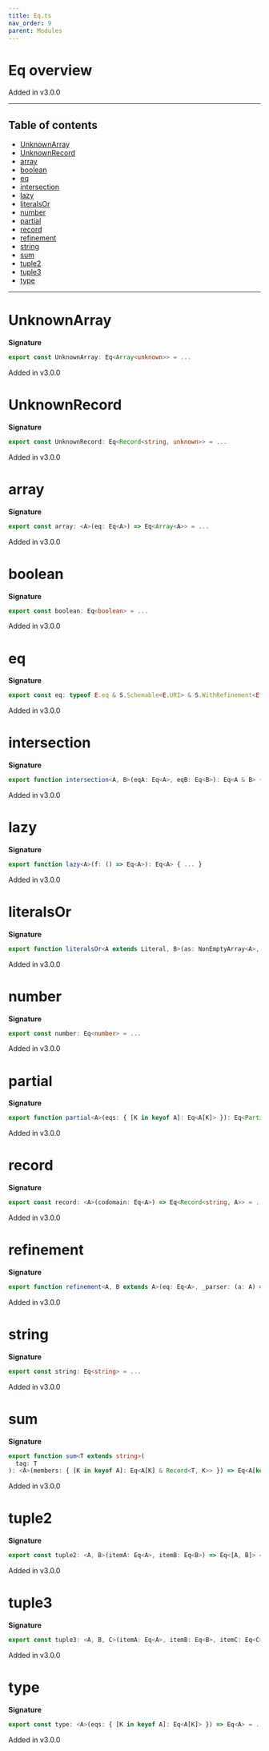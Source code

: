 ```yaml
---
title: Eq.ts
nav_order: 9
parent: Modules
---
```


# Eq overview

Added in v3.0.0

---

<h2 class="text-delta">Table of contents</h2>

- [UnknownArray](#unknownarray)
- [UnknownRecord](#unknownrecord)
- [array](#array)
- [boolean](#boolean)
- [eq](#eq)
- [intersection](#intersection)
- [lazy](#lazy)
- [literalsOr](#literalsor)
- [number](#number)
- [partial](#partial)
- [record](#record)
- [refinement](#refinement)
- [string](#string)
- [sum](#sum)
- [tuple2](#tuple2)
- [tuple3](#tuple3)
- [type](#type)

---

# UnknownArray

**Signature**

```ts
export const UnknownArray: Eq<Array<unknown>> = ...
```

Added in v3.0.0

# UnknownRecord

**Signature**

```ts
export const UnknownRecord: Eq<Record<string, unknown>> = ...
```

Added in v3.0.0

# array

**Signature**

```ts
export const array: <A>(eq: Eq<A>) => Eq<Array<A>> = ...
```

Added in v3.0.0

# boolean

**Signature**

```ts
export const boolean: Eq<boolean> = ...
```

Added in v3.0.0

# eq

**Signature**

```ts
export const eq: typeof E.eq & S.Schemable<E.URI> & S.WithRefinement<E.URI> = ...
```

Added in v3.0.0

# intersection

**Signature**

```ts
export function intersection<A, B>(eqA: Eq<A>, eqB: Eq<B>): Eq<A & B> { ... }
```

Added in v3.0.0

# lazy

**Signature**

```ts
export function lazy<A>(f: () => Eq<A>): Eq<A> { ... }
```

Added in v3.0.0

# literalsOr

**Signature**

```ts
export function literalsOr<A extends Literal, B>(as: NonEmptyArray<A>, eq: Eq<B>): Eq<A | B> { ... }
```

Added in v3.0.0

# number

**Signature**

```ts
export const number: Eq<number> = ...
```

Added in v3.0.0

# partial

**Signature**

```ts
export function partial<A>(eqs: { [K in keyof A]: Eq<A[K]> }): Eq<Partial<A>> { ... }
```

Added in v3.0.0

# record

**Signature**

```ts
export const record: <A>(codomain: Eq<A>) => Eq<Record<string, A>> = ...
```

Added in v3.0.0

# refinement

**Signature**

```ts
export function refinement<A, B extends A>(eq: Eq<A>, _parser: (a: A) => Either<string, B>): Eq<B> { ... }
```

Added in v3.0.0

# string

**Signature**

```ts
export const string: Eq<string> = ...
```

Added in v3.0.0

# sum

**Signature**

```ts
export function sum<T extends string>(
  tag: T
): <A>(members: { [K in keyof A]: Eq<A[K] & Record<T, K>> }) => Eq<A[keyof A]> { ... }
```

Added in v3.0.0

# tuple2

**Signature**

```ts
export const tuple2: <A, B>(itemA: Eq<A>, itemB: Eq<B>) => Eq<[A, B]> = ...
```

Added in v3.0.0

# tuple3

**Signature**

```ts
export const tuple3: <A, B, C>(itemA: Eq<A>, itemB: Eq<B>, itemC: Eq<C>) => Eq<[A, B, C]> = ...
```

Added in v3.0.0

# type

**Signature**

```ts
export const type: <A>(eqs: { [K in keyof A]: Eq<A[K]> }) => Eq<A> = ...
```

Added in v3.0.0
